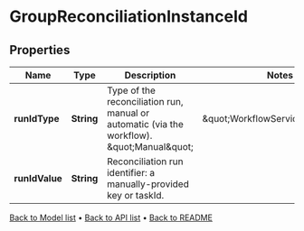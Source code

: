 

# GroupReconciliationInstanceId


## Properties

| Name | Type | Description | Notes |
|------------ | ------------- | ------------- | -------------|
|**runIdType** | **String** | Type of the reconciliation run, manual or automatic (via the workflow). \&quot;Manual\&quot; | \&quot;WorkflowServiceTaskId\&quot; |  |
|**runIdValue** | **String** | Reconciliation run identifier: a manually-provided key or taskId. |  |



[Back to Model list](../README.md#documentation-for-models) &#8226; [Back to API list](../README.md#documentation-for-api-endpoints) &#8226; [Back to README](../README.md)


